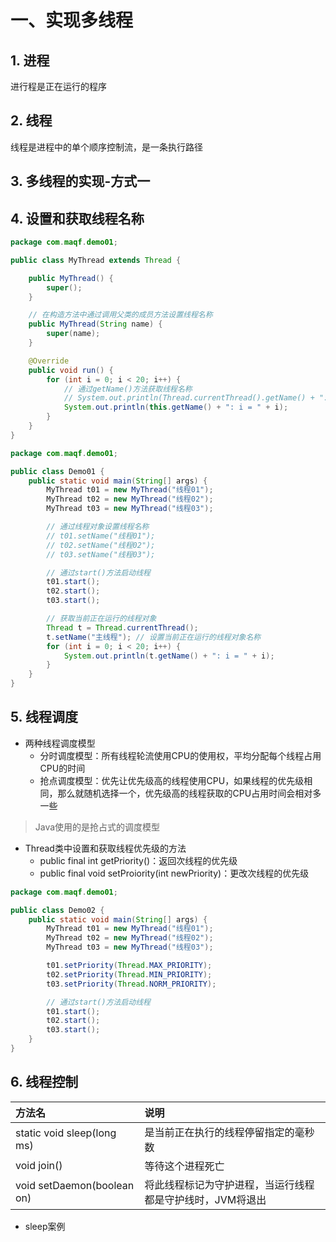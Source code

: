 
# 一、实现多线程

## 1. 进程

进行程是正在运行的程序

## 2. 线程

线程是进程中的单个顺序控制流，是一条执行路径

## 3. 多线程的实现-方式一
## 4. 设置和获取线程名称

```java
package com.maqf.demo01;

public class MyThread extends Thread {

    public MyThread() {
        super();
    }

    // 在构造方法中通过调用父类的成员方法设置线程名称
    public MyThread(String name) {
        super(name);
    }

    @Override
    public void run() {
        for (int i = 0; i < 20; i++) {
            // 通过getName()方法获取线程名称
            // System.out.println(Thread.currentThread().getName() + ": i = " + i);
            System.out.println(this.getName() + ": i = " + i);
        }
    }
}
```

```java
package com.maqf.demo01;

public class Demo01 {
    public static void main(String[] args) {
        MyThread t01 = new MyThread("线程01");
        MyThread t02 = new MyThread("线程02");
        MyThread t03 = new MyThread("线程03");

        // 通过线程对象设置线程名称
        // t01.setName("线程01");
        // t02.setName("线程02");
        // t03.setName("线程03");

        // 通过start()方法启动线程
        t01.start();
        t02.start();
        t03.start();

        // 获取当前正在运行的线程对象
        Thread t = Thread.currentThread();
        t.setName("主线程"); // 设置当前正在运行的线程对象名称
        for (int i = 0; i < 20; i++) {
            System.out.println(t.getName() + ": i = " + i);
        }
    }
}
```

## 5. 线程调度

- 两种线程调度模型
	- 分时调度模型：所有线程轮流使用CPU的使用权，平均分配每个线程占用CPU的时间
	- 抢点调度模型：优先让优先级高的线程使用CPU，如果线程的优先级相同，那么就随机选择一个，优先级高的线程获取的CPU占用时间会相对多一些

> Java使用的是抢占式的调度模型

- Thread类中设置和获取线程优先级的方法
	- public final int getPriority()：返回次线程的优先级
	- public final void setProiority(int newPriority)：更改次线程的优先级

```java
package com.maqf.demo01;

public class Demo02 {
    public static void main(String[] args) {
        MyThread t01 = new MyThread("线程01");
        MyThread t02 = new MyThread("线程02");
        MyThread t03 = new MyThread("线程03");

        t01.setPriority(Thread.MAX_PRIORITY);
        t02.setPriority(Thread.MIN_PRIORITY);
        t03.setPriority(Thread.NORM_PRIORITY);

        // 通过start()方法启动线程
        t01.start();
        t02.start();
        t03.start();
    }
}
```

## 6. 线程控制

方法名 | 说明
:- | :-
static void sleep(long ms) | 是当前正在执行的线程停留指定的毫秒数
void join() | 等待这个进程死亡
void setDaemon(boolean on) | 将此线程标记为守护进程，当运行线程都是守护线时，JVM将退出

- sleep案例

```java
```

